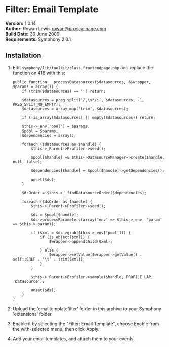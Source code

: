 # Filter: Email Template

__Version:__ 1.0.14  
__Author:__ Rowan Lewis <rowan@pixelcarnage.com>  
__Build Date:__ 30 June 2009  
__Requirements:__ Symphony 2.0.1  

## Installation

1.	Edit `symphony/lib/toolkit/class.frontendpage.php` and replace the function on 416 with this:

		public function __processDatasources($datasources, &$wrapper, $params = array()) {
			if (trim($datasources) == '') return;
			
			$datasources = preg_split('/,\s*/i', $datasources, -1, PREG_SPLIT_NO_EMPTY);
			$datasources = array_map('trim', $datasources);
			
			if (!is_array($datasources) || empty($datasources)) return;
			
			$this->_env['pool'] = $params;
			$pool = $params;
			$dependencies = array();
			
			foreach ($datasources as $handle) {
				$this->_Parent->Profiler->seed();
				
				$pool[$handle] =& $this->DatasourceManager->create($handle, null, false);
				
				$dependencies[$handle] = $pool[$handle]->getDependencies();
				
				unset($ds);
			}
			
			$dsOrder = $this->__findDatasourceOrder($dependencies);
			
			foreach ($dsOrder as $handle) {
				$this->_Parent->Profiler->seed();
				
				$ds = $pool[$handle];
				$ds->processParameters(array('env' => $this->_env, 'param' => $this->_param));
				
				if ($xml = $ds->grab($this->_env['pool'])) {
					if (is_object($xml)) {
						$wrapper->appendChild($xml);
						
					} else {
						$wrapper->setValue($wrapper->getValue() . self::CRLF . "\t" . trim($xml));
					}
				}
				
				$this->_Parent->Profiler->sample($handle, PROFILE_LAP, 'Datasource');
				
				unset($ds);
			}
		}

2.	Upload the 'emailtemplatefilter' folder in this archive to your Symphony 'extensions' folder.
	
3.	Enable it by selecting the "Filter: Email Template", choose Enable from the	with-selected menu, then click Apply.

4.	Add your email templates, and attach them to your events.